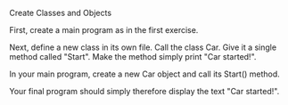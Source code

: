 Create Classes and Objects

First, create a main program as in the first exercise. 

Next, define a new class in its own file. Call the class Car. Give it a single method called "Start". Make the method simply print "Car started!". 

In your main program, create a new Car object and call its Start() method. 

Your final program should simply therefore display the text "Car started!". 
